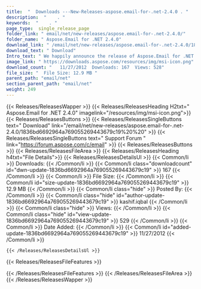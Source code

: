 ```yaml
---
title:  "  Downloads ---New-Releases-aspose.email-for-.net-2.4.0 . " 
description:  "    . " 
keywords:  "    . " 
page_type:  single_release_page
folder_link: " email/net/new-releases/aspose.email-for-.net-2.4.0/"
folder_name: " Aspose.Email for .NET 2.4.0"
download_link: " /email/net/new-releases/aspose.email-for-.net-2.4.0/1836bd6692964a769055269443679c19"
download_text: " Download"
Intro_text: " We happily announce the release of Aspose.Email for .NET 2.4.0. Bug Fixes and En..."
image_link: " https://downloads.aspose.com/resources/img/msi-icon.png"
download_count: "   11/27/2012  Downloads: 167  Views: 528"
file_size: "  File Size: 12.9 MB "
parent_path: "email/net"
section_parent_path: "email/net"
weight: 249 
---
```


{{< Releases/ReleasesWapper >}}
  {{< Releases/ReleasesHeading H2txt=" Aspose.Email for .NET 2.4.0" imagelink="/resources/img/msi-icon.png">}}
  {{< Releases/ReleasesButtons >}}
    {{< Releases/ReleasesSingleButtons text=" Download" link="/email/net/new-releases/aspose.email-for-.net-2.4.0/1836bd6692964a769055269443679c19%20%20" >}}
    {{< Releases/ReleasesSingleButtons text=" Support Forum " link="https://forum.aspose.com/c/email" >}}
  {{< Releases/ReleasesButtons >}}
  {{< Releases/ReleasesFileArea >}}
    {{< Releases/ReleasesHeading h4txt="File Details">}}
    {{< Releases/ReleasesDetailsUl >}}
            {{< Common/li  >}} Downloads: {{< /Common/li >}} 
      {{< Common/li class="downloadcount" id="dwn-update-1836bd6692964a769055269443679c19" >}} 167 {{< /Common/li >}} 
      {{< Common/li  >}} File Size: {{< /Common/li >}} 
      {{< Common/li id="size-update-1836bd6692964a769055269443679c19" >}} 12.9 MB {{< /Common/li >}} 
      {{< Common/li  class="hide" >}} Posted By: {{< /Common/li >}} 
      {{< Common/li class="hide" id="author-update-1836bd6692964a769055269443679c19" >}} kashif.iqbal {{< /Common/li >}} 
      {{< Common/li class="hide"  >}} Views: {{< /Common/li >}} 
      {{< Common/li class="hide" id="view-update-1836bd6692964a769055269443679c19" >}} 529 {{< /Common/li >}} 
      {{< Common/li  >}} Date Added: {{< /Common/li >}} 
      {{< Common/li id="added-update-1836bd6692964a769055269443679c19" >}} 11/27/2012 {{< /Common/li >}} 

    {{< /Releases/ReleasesDetailsUl >}}

  {{< Releases/ReleasesFileFeatures >}}
      
  {{< /Releases/ReleasesFileFeatures >}}
 {{< /Releases/ReleasesFileArea >}}
{{< /Releases/ReleasesWapper >}}


